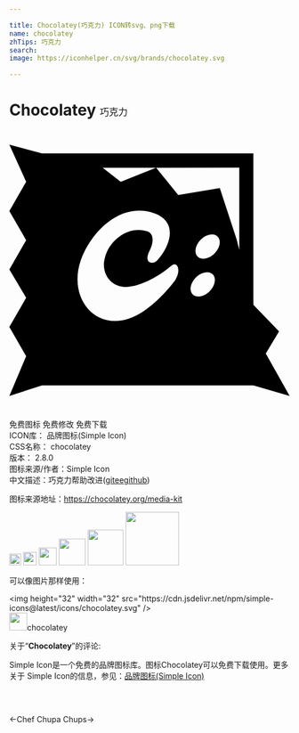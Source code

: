 ```yaml
---

title: Chocolatey(巧克力) ICON转svg、png下载
name: chocolatey
zhTips: 巧克力
search: 
image: https://iconhelper.cn/svg/brands/chocolatey.svg

---
```


# Chocolatey  <small style="font-size: 60%;font-weight: 100">巧克力</small>

<div id="svg" class="svg-wrap">
<svg role="img" viewBox="0 0 24 24" xmlns="http://www.w3.org/2000/svg"><title>Chocolatey icon</title><path d="M0 1.249l1.439 3.18L0 6.926l1.439 2.5L0 11.923l1.439 2.424L0 16.845l1.439 2.5L0 22.75l2.8-.91c6.3.01 12.696.006 18.096 0l3.104.91-2.044-3.635 1.136-1.892-2.196-2.272-.004-.017V2.005c-6.551-.001-12.243 0-18.091 0zm19.688 1.968v7.03l-.23-.898-1.438-4.39-3.56.605-1.89-2.343zm-11.695.004h4.563L9.539 4.428zm2.86 3.68a3.903 3.903 0 0 1 1.64.254c1.968.757 1.286 2.8.15 4.012-.378.378-1.21.227-.605-.908.228-.454.454-1.363-.227-1.59-1.515-.53-3.255.682-3.634 2.271-.378 1.363.606 2.801 2.347 2.423 1.439-.303 2.802-1.288 3.332-1.742.53-.455.907.38.301 1.288-.68.908-1.74 1.968-2.65 2.574-3.558 2.423-6.662-.758-5.375-4.392.677-1.845 2.454-4.041 4.72-4.19zm6.527 2.031a.66.66 0 0 1 .454.182c.324.326.204.972-.268 1.445-.473.474-1.121.593-1.446.268-.325-.326-.205-.972.267-1.445.292-.292.666-.461.993-.45zm-.42 3.233a.66.66 0 0 1 .454.182c.325.325.206.973-.268 1.446-.473.473-1.12.592-1.445.268-.324-.326-.205-.972.268-1.445.291-.292.664-.462.99-.451Z"/></svg>
</div>
<detail full-name='chocolatey'></detail>

<div class="detail-page">
<p>
<span><span class="badge-success badge">免费图标</span> <span class="badge-success badge">免费修改</span>  <span class="badge-success badge">免费下载</span> </span>
<br/>
<span>
ICON库：
<span class="badge-secondary badge">品牌图标(Simple Icon)</span> 
</span>
<br/>
<span>
CSS名称：
<span class="badge-secondary badge">chocolatey</span> 
</span>

<br/>
<span>
版本：
<span class="badge-secondary badge">2.8.0</span> 
</span>
<br/>
<span>图标来源/作者：<span class="badge-light badge">Simple Icon</span></span> 
<br/>
<span class="zh-detail">中文描述：<span class="badge-primary badge">巧克力</span><span class="help-link"><span>帮助改进</span>(<a href="https://gitee.com/liuwave/icon-helper/edit/master/json/brands/chocolatey.json" target="_blank" rel="noopener noreferrer">gitee</a><a href="https://github.com/liuwave/icon-helper/edit/master/json/brands/chocolatey.json" target="_blank" rel="noopener noreferrer">github</a></span>)</span><br/>
</p>
</div><div class="description description alert alert-light"><p>图标来源地址：<a href="https://chocolatey.org/media-kit" target="_blank" rel="noopener noreferrer">https://chocolatey.org/media-kit</a></p></div>
<div class="alert alert-dark">
<img height="21" width="21" src="https://cdn.jsdelivr.net/npm/simple-icons@latest/icons/chocolatey.svg" />
<img height="24" width="24" src="https://cdn.jsdelivr.net/npm/simple-icons@latest/icons/chocolatey.svg" />
<img height="32" width="32" src="https://cdn.jsdelivr.net/npm/simple-icons@latest/icons/chocolatey.svg" />
<img height="48" width="48" src="https://cdn.jsdelivr.net/npm/simple-icons@latest/icons/chocolatey.svg" />
<img height="64" width="64" src="https://cdn.jsdelivr.net/npm/simple-icons@latest/icons/chocolatey.svg" />
<img height="96" width="96" src="https://cdn.jsdelivr.net/npm/simple-icons@latest/icons/chocolatey.svg" />

</div>
<div>
  <p>可以像图片那样使用：    
  </p>
  <div class="alert alert-primary" style="font-size: 14px">
    &lt;img height="32" width="32" src="https://cdn.jsdelivr.net/npm/simple-icons@latest/icons/chocolatey.svg" /&gt;
    <copy-btn content='<img height="32" width="32" src="https://cdn.jsdelivr.net/npm/simple-icons@latest/icons/chocolatey.svg" />'></copy-btn>
  </div>
  <div class="alert alert-secondary">
    <img height="32" width="32" src="https://cdn.jsdelivr.net/npm/simple-icons@latest/icons/chocolatey.svg" />chocolatey
    <copy-btn content="chocolatey" btn-title="复制图标名称"></copy-btn>
  </div>
</div>
<div class="icon-detail__container">
<p>关于“<b>Chocolatey</b>”的评论:</p>
</div>
<Vssue title="关于“Chocolatey”的评论" />
<div><p>Simple Icon是一个免费的品牌图标库。图标Chocolatey可以免费下载使用。更多关于  Simple Icon的信息，参见：<a target="_blank" href="https://iconhelper.cn/brands.html">品牌图标(Simple Icon)</a>
</p></div>


<div style="padding:2rem 0 " class="page-nav"><p class="inner"><span class="prev">←<router-link to="/icon/chef.html">Chef</router-link></span> <span class="next"><router-link to="/icon/chupa-chups.html">Chupa Chups</router-link>→</span></p></div>
